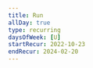 ```yaml
---
title: Run
allDay: true
type: recurring
daysOfWeek: [U]
startRecur: 2022-10-23
endRecur: 2024-02-20
---
```

